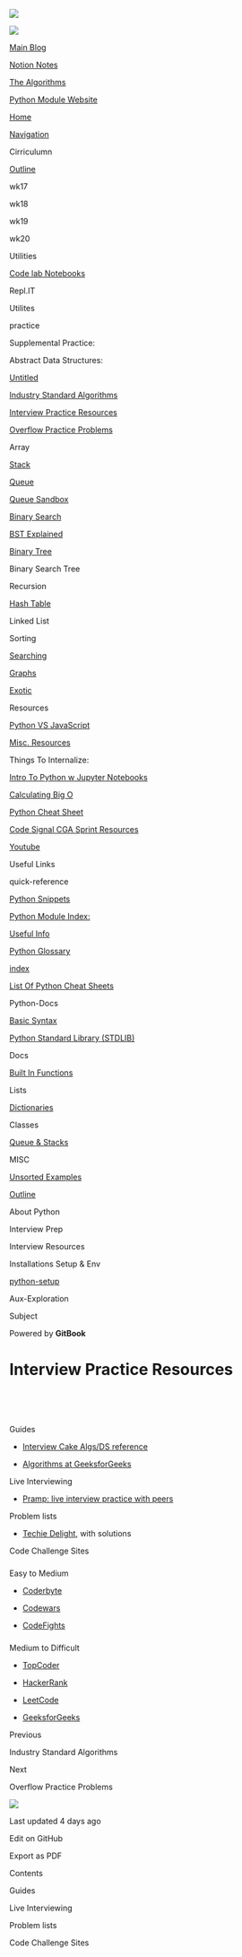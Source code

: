 <a href="../../index.html" class="link-a079aa82--primary-53a25e66--logoLink-10d08504"></a>

<img src="https://gblobscdn.gitbook.com/spaces%2F-Mij72ebV4OjqJvBacMy%2Favatar-rectangle-1630798188535.png?alt=media" class="image-67b14f24--logo-35ac2404--small-5fbe8ad7" />

<a href="../../index.html" class="link-a079aa82--primary-53a25e66--logoLink-10d08504"></a>

<img src="https://gblobscdn.gitbook.com/spaces%2F-Mij72ebV4OjqJvBacMy%2Favatar-rectangle-1630798188535.png?alt=media" class="image-67b14f24--logo-35ac2404--medium-5fbe8af6" />

<a href="https://bgoonz-blog.netlify.app/#gsc.tab=0" class="button-36063075--medium-6e2a217a--button-195c575e--linkButton-67c61496--links-282dde1f"><span class="text-4505230f--UIH400-4e41e82a--textContentFamily-49a318e1--text-8ee2c8b2"><span class="text-4505230f--UIH400-4e41e82a--textContentFamily-49a318e1">Main Blog</span></span></a>

<a href="https://www.notion.so/webdevhub42/Python-Data-Structures-Unit-1da9a5d55db844f4b62aff6fd2b4d1ce" class="button-36063075--medium-6e2a217a--button-195c575e--linkButton-67c61496--links-282dde1f"><span class="text-4505230f--UIH400-4e41e82a--textContentFamily-49a318e1--text-8ee2c8b2"><span class="text-4505230f--UIH400-4e41e82a--textContentFamily-49a318e1">Notion Notes</span></span></a>

<a href="https://bgoonz-branch-the-algos.vercel.app/" class="button-36063075--medium-6e2a217a--button-195c575e--linkButton-67c61496--links-282dde1f"><span class="text-4505230f--UIH400-4e41e82a--textContentFamily-49a318e1--text-8ee2c8b2"><span class="text-4505230f--UIH400-4e41e82a--textContentFamily-49a318e1">The Algorithms</span></span></a>

<a href="https://thealgorithms.netlify.app/#" class="button-36063075--medium-6e2a217a--button-195c575e--linkButton-67c61496--links-282dde1f"><span class="text-4505230f--UIH400-4e41e82a--textContentFamily-49a318e1--text-8ee2c8b2"><span class="text-4505230f--UIH400-4e41e82a--textContentFamily-49a318e1">Python Module Website</span></span></a>

<a href="../../index.html" class="navButton-94f2579c--navButtonClickable-161b88ca"><span class="text-4505230f--UIH300-2063425d--textContentFamily-49a318e1--navButtonLabel-14a4968f">Home</span></a>

<a href="../../navigation.html" class="navButton-94f2579c--navButtonClickable-161b88ca"><span class="text-4505230f--UIH300-2063425d--textContentFamily-49a318e1--navButtonLabel-14a4968f">Navigation</span></a>

<span class="text-4505230f--UIH300-2063425d--textContentFamily-49a318e1--navButtonLabel-14a4968f"><span class="text-4505230f--InfoH200-3a8a7a86--textContentFamily-49a318e1">Cirriculumn</span></span>

<a href="../../cirriculumn/untitled.html" class="navButton-94f2579c--navButtonClickable-161b88ca"><span class="text-4505230f--UIH300-2063425d--textContentFamily-49a318e1--navButtonLabel-14a4968f">Outline</span></a>

<span class="text-4505230f--UIH300-2063425d--textContentFamily-49a318e1--navButtonLabel-14a4968f">wk17</span>

<span class="text-4505230f--UIH300-2063425d--textContentFamily-49a318e1--navButtonLabel-14a4968f">wk18</span>

<span class="text-4505230f--UIH300-2063425d--textContentFamily-49a318e1--navButtonLabel-14a4968f">wk19</span>

<span class="text-4505230f--UIH300-2063425d--textContentFamily-49a318e1--navButtonLabel-14a4968f">wk20</span>

<span class="text-4505230f--UIH300-2063425d--textContentFamily-49a318e1--navButtonLabel-14a4968f"><span class="text-4505230f--InfoH200-3a8a7a86--textContentFamily-49a318e1">Utilities</span></span>

<a href="../../utilities/code-lab-notebooks.html" class="navButton-94f2579c--navButtonClickable-161b88ca"><span class="text-4505230f--UIH300-2063425d--textContentFamily-49a318e1--navButtonLabel-14a4968f">Code lab Notebooks</span></a>

<span class="text-4505230f--UIH300-2063425d--textContentFamily-49a318e1--navButtonLabel-14a4968f">Repl.IT</span>

<span class="text-4505230f--UIH300-2063425d--textContentFamily-49a318e1--navButtonLabel-14a4968f">Utilites</span>

<span class="text-4505230f--UIH300-2063425d--textContentFamily-49a318e1--navButtonLabel-14a4968f"><span class="text-4505230f--InfoH200-3a8a7a86--textContentFamily-49a318e1">practice</span></span>

<span class="text-4505230f--UIH300-2063425d--textContentFamily-49a318e1--navButtonLabel-14a4968f">Supplemental Practice:</span>

<span class="text-4505230f--UIH300-2063425d--textContentFamily-49a318e1--navButtonLabel-14a4968f">Abstract Data Structures:</span>

<a href="untitled-7.html" class="navButton-94f2579c--pageItemWithChildrenNested-2c5d8183--navButtonClickable-161b88ca"><span class="text-4505230f--UIH300-2063425d--textContentFamily-49a318e1--navButtonLabel-14a4968f">Untitled</span></a>

<a href="industry-standard-algorithms.html" class="navButton-94f2579c--pageItemWithChildrenNested-2c5d8183--navButtonClickable-161b88ca"><span class="text-4505230f--UIH300-2063425d--textContentFamily-49a318e1--navButtonLabel-14a4968f">Industry Standard Algorithms</span></a>

<a href="interview-practice-resources.html" class="navButton-94f2579c--pageItemWithChildrenNested-2c5d8183--navButtonClickable-161b88ca--navButtonOpened-6a88552e"><span class="text-4505230f--UIH300-2063425d--textContentFamily-49a318e1--navButtonLabel-14a4968f">Interview Practice Resources</span></a>

<a href="overflow-practice-problems.html" class="navButton-94f2579c--pageItemWithChildrenNested-2c5d8183--navButtonClickable-161b88ca"><span class="text-4505230f--UIH300-2063425d--textContentFamily-49a318e1--navButtonLabel-14a4968f">Overflow Practice Problems</span></a>

<span class="text-4505230f--UIH300-2063425d--textContentFamily-49a318e1--navButtonLabel-14a4968f">Array</span>

<a href="stack.html" class="navButton-94f2579c--pageItemWithChildrenNested-2c5d8183--navButtonClickable-161b88ca"><span class="text-4505230f--UIH300-2063425d--textContentFamily-49a318e1--navButtonLabel-14a4968f">Stack</span></a>

<a href="queue.html" class="navButton-94f2579c--pageItemWithChildrenNested-2c5d8183--navButtonClickable-161b88ca"><span class="text-4505230f--UIH300-2063425d--textContentFamily-49a318e1--navButtonLabel-14a4968f">Queue</span></a>

<a href="queue-sandbox.html" class="navButton-94f2579c--pageItemWithChildrenNested-2c5d8183--navButtonClickable-161b88ca"><span class="text-4505230f--UIH300-2063425d--textContentFamily-49a318e1--navButtonLabel-14a4968f">Queue Sandbox</span></a>

<a href="binary-search.html" class="navButton-94f2579c--pageItemWithChildrenNested-2c5d8183--navButtonClickable-161b88ca"><span class="text-4505230f--UIH300-2063425d--textContentFamily-49a318e1--navButtonLabel-14a4968f">Binary Search</span></a>

<a href="bst-explained.html" class="navButton-94f2579c--pageItemWithChildrenNested-2c5d8183--navButtonClickable-161b88ca"><span class="text-4505230f--UIH300-2063425d--textContentFamily-49a318e1--navButtonLabel-14a4968f">BST Explained</span></a>

<a href="binary-tree.html" class="navButton-94f2579c--pageItemWithChildrenNested-2c5d8183--navButtonClickable-161b88ca"><span class="text-4505230f--UIH300-2063425d--textContentFamily-49a318e1--navButtonLabel-14a4968f">Binary Tree</span></a>

<span class="text-4505230f--UIH300-2063425d--textContentFamily-49a318e1--navButtonLabel-14a4968f">Binary Search Tree</span>

<span class="text-4505230f--UIH300-2063425d--textContentFamily-49a318e1--navButtonLabel-14a4968f">Recursion</span>

<a href="untitled-5.html" class="navButton-94f2579c--pageItemWithChildrenNested-2c5d8183--navButtonClickable-161b88ca"><span class="text-4505230f--UIH300-2063425d--textContentFamily-49a318e1--navButtonLabel-14a4968f">Hash Table</span></a>

<span class="text-4505230f--UIH300-2063425d--textContentFamily-49a318e1--navButtonLabel-14a4968f">Linked List</span>

<span class="text-4505230f--UIH300-2063425d--textContentFamily-49a318e1--navButtonLabel-14a4968f">Sorting</span>

<a href="untitled-2.html" class="navButton-94f2579c--pageItemWithChildrenNested-2c5d8183--navButtonClickable-161b88ca"><span class="text-4505230f--UIH300-2063425d--textContentFamily-49a318e1--navButtonLabel-14a4968f">Searching</span></a>

<a href="untitled-1.html" class="navButton-94f2579c--pageItemWithChildrenNested-2c5d8183--navButtonClickable-161b88ca"><span class="text-4505230f--UIH300-2063425d--textContentFamily-49a318e1--navButtonLabel-14a4968f">Graphs</span></a>

<a href="untitled.html" class="navButton-94f2579c--pageItemWithChildrenNested-2c5d8183--navButtonClickable-161b88ca"><span class="text-4505230f--UIH300-2063425d--textContentFamily-49a318e1--navButtonLabel-14a4968f">Exotic</span></a>

<span class="text-4505230f--UIH300-2063425d--textContentFamily-49a318e1--navButtonLabel-14a4968f"><span class="text-4505230f--InfoH200-3a8a7a86--textContentFamily-49a318e1">Resources</span></span>

<a href="../../resources/python-vs-javascript.html" class="navButton-94f2579c--navButtonClickable-161b88ca"><span class="text-4505230f--UIH300-2063425d--textContentFamily-49a318e1--navButtonLabel-14a4968f">Python VS JavaScript</span></a>

<a href="../../resources/untitled-1.html" class="navButton-94f2579c--navButtonClickable-161b88ca"><span class="text-4505230f--UIH300-2063425d--textContentFamily-49a318e1--navButtonLabel-14a4968f">Misc. Resources</span></a>

<span class="text-4505230f--UIH300-2063425d--textContentFamily-49a318e1--navButtonLabel-14a4968f">Things To Internalize:</span>

<a href="../../resources/intro-to-python-w-jupyter-notebooks.html" class="navButton-94f2579c--navButtonClickable-161b88ca"><span class="text-4505230f--UIH300-2063425d--textContentFamily-49a318e1--navButtonLabel-14a4968f">Intro To Python w Jupyter Notebooks</span></a>

<a href="../../resources/calculating-big-o.html" class="navButton-94f2579c--navButtonClickable-161b88ca"><span class="text-4505230f--UIH300-2063425d--textContentFamily-49a318e1--navButtonLabel-14a4968f">Calculating Big O</span></a>

<a href="../../resources/python-cheat-sheet.html" class="navButton-94f2579c--navButtonClickable-161b88ca"><span class="text-4505230f--UIH300-2063425d--textContentFamily-49a318e1--navButtonLabel-14a4968f">Python Cheat Sheet</span></a>

<a href="../../resources/code-signal-cga-sprint-resources.html" class="navButton-94f2579c--navButtonClickable-161b88ca"><span class="text-4505230f--UIH300-2063425d--textContentFamily-49a318e1--navButtonLabel-14a4968f">Code Signal CGA Sprint Resources</span></a>

<a href="../../resources/youtube.html" class="navButton-94f2579c--navButtonClickable-161b88ca"><span class="text-4505230f--UIH300-2063425d--textContentFamily-49a318e1--navButtonLabel-14a4968f">Youtube</span></a>

<span class="text-4505230f--UIH300-2063425d--textContentFamily-49a318e1--navButtonLabel-14a4968f">Useful Links</span>

<span class="text-4505230f--UIH300-2063425d--textContentFamily-49a318e1--navButtonLabel-14a4968f"><span class="text-4505230f--InfoH200-3a8a7a86--textContentFamily-49a318e1">quick-reference</span></span>

<a href="../../misc/untitled/python-snippets.html" class="navButton-94f2579c--navButtonClickable-161b88ca"><span class="text-4505230f--UIH300-2063425d--textContentFamily-49a318e1--navButtonLabel-14a4968f">Python Snippets</span></a>

<a href="../../quick-reference/python-module-index.html" class="navButton-94f2579c--navButtonClickable-161b88ca"><span class="text-4505230f--UIH300-2063425d--textContentFamily-49a318e1--navButtonLabel-14a4968f">Python Module Index:</span></a>

<a href="../../quick-reference/untitled.html" class="navButton-94f2579c--navButtonClickable-161b88ca"><span class="text-4505230f--UIH300-2063425d--textContentFamily-49a318e1--navButtonLabel-14a4968f">Useful Info</span></a>

<a href="../../quick-reference/python-glossary.html" class="navButton-94f2579c--navButtonClickable-161b88ca"><span class="text-4505230f--UIH300-2063425d--textContentFamily-49a318e1--navButtonLabel-14a4968f">Python Glossary</span></a>

<a href="../../quick-reference/untitled-1.html" class="navButton-94f2579c--navButtonClickable-161b88ca"><span class="text-4505230f--UIH300-2063425d--textContentFamily-49a318e1--navButtonLabel-14a4968f">index</span></a>

<a href="../../bash-commands.html" class="navButton-94f2579c--navButtonClickable-161b88ca"><span class="text-4505230f--UIH300-2063425d--textContentFamily-49a318e1--navButtonLabel-14a4968f">List Of Python Cheat Sheets</span></a>

<span class="text-4505230f--UIH300-2063425d--textContentFamily-49a318e1--navButtonLabel-14a4968f"><span class="text-4505230f--InfoH200-3a8a7a86--textContentFamily-49a318e1">Python-Docs</span></span>

<a href="../../stdlib/basic-syntax.html" class="navButton-94f2579c--navButtonClickable-161b88ca"><span class="text-4505230f--UIH300-2063425d--textContentFamily-49a318e1--navButtonLabel-14a4968f">Basic Syntax</span></a>

<a href="../../stdlib/python-standard-library-stdlib.html" class="navButton-94f2579c--navButtonClickable-161b88ca"><span class="text-4505230f--UIH300-2063425d--textContentFamily-49a318e1--navButtonLabel-14a4968f">Python Standard Library (STDLIB)</span></a>

<span class="text-4505230f--UIH300-2063425d--textContentFamily-49a318e1--navButtonLabel-14a4968f">Docs</span>

<a href="../../stdlib/built-in-functions.html" class="navButton-94f2579c--navButtonClickable-161b88ca"><span class="text-4505230f--UIH300-2063425d--textContentFamily-49a318e1--navButtonLabel-14a4968f">Built In Functions</span></a>

<span class="text-4505230f--UIH300-2063425d--textContentFamily-49a318e1--navButtonLabel-14a4968f">Lists</span>

<a href="../../stdlib/dictionaries.html" class="navButton-94f2579c--navButtonClickable-161b88ca"><span class="text-4505230f--UIH300-2063425d--textContentFamily-49a318e1--navButtonLabel-14a4968f">Dictionaries</span></a>

<span class="text-4505230f--UIH300-2063425d--textContentFamily-49a318e1--navButtonLabel-14a4968f">Classes</span>

<a href="../../stdlib/queue-and-stacks.html" class="navButton-94f2579c--navButtonClickable-161b88ca"><span class="text-4505230f--UIH300-2063425d--textContentFamily-49a318e1--navButtonLabel-14a4968f">Queue &amp; Stacks</span></a>

<span class="text-4505230f--UIH300-2063425d--textContentFamily-49a318e1--navButtonLabel-14a4968f"><span class="text-4505230f--InfoH200-3a8a7a86--textContentFamily-49a318e1">MISC</span></span>

<a href="../../interview-prep/interview-resources/unsorted-examples.html" class="navButton-94f2579c--navButtonClickable-161b88ca"><span class="text-4505230f--UIH300-2063425d--textContentFamily-49a318e1--navButtonLabel-14a4968f">Unsorted Examples</span></a>

<a href="../../misc/outline.html" class="navButton-94f2579c--navButtonClickable-161b88ca"><span class="text-4505230f--UIH300-2063425d--textContentFamily-49a318e1--navButtonLabel-14a4968f">Outline</span></a>

<span class="text-4505230f--UIH300-2063425d--textContentFamily-49a318e1--navButtonLabel-14a4968f">About Python</span>

<span class="text-4505230f--UIH300-2063425d--textContentFamily-49a318e1--navButtonLabel-14a4968f"><span class="text-4505230f--InfoH200-3a8a7a86--textContentFamily-49a318e1">Interview Prep</span></span>

<span class="text-4505230f--UIH300-2063425d--textContentFamily-49a318e1--navButtonLabel-14a4968f">Interview Resources</span>

<span class="text-4505230f--UIH300-2063425d--textContentFamily-49a318e1--navButtonLabel-14a4968f"><span class="text-4505230f--InfoH200-3a8a7a86--textContentFamily-49a318e1">Installations Setup & Env</span></span>

<a href="../../installations-setup-and-env/untitled.html" class="navButton-94f2579c--navButtonClickable-161b88ca"><span class="text-4505230f--UIH300-2063425d--textContentFamily-49a318e1--navButtonLabel-14a4968f">python-setup</span></a>

<span class="text-4505230f--UIH300-2063425d--textContentFamily-49a318e1--navButtonLabel-14a4968f"><span class="text-4505230f--InfoH200-3a8a7a86--textContentFamily-49a318e1">Aux-Exploration</span></span>

<span class="text-4505230f--UIH300-2063425d--textContentFamily-49a318e1--navButtonLabel-14a4968f">Subject</span>

<a href="https://www.gitbook.com/?utm_source=content&amp;utm_medium=trademark&amp;utm_campaign=bgoonz42" class="reset-3c756112--trademark-a8da4b94"></a>

<span class="text-4505230f--TextH200-a3425406--textUIFamily-5ebd8e40">Powered by **GitBook**</span>

# <span class="text-4505230f--DisplayH900-bfb998fa--textContentFamily-49a318e1">Interview Practice Resources</span>

<span class="text-4505230f--UIH300-2063425d--textUIFamily-5ebd8e40--text-8ee2c8b2"></span>

<span class="text-4505230f--UIH300-2063425d--textUIFamily-5ebd8e40--text-8ee2c8b2"></span>

<span class="text-4505230f--UIH300-2063425d--textUIFamily-5ebd8e40--text-8ee2c8b2"></span>

<span class="text-4505230f--TextH400-3033861f--textContentFamily-49a318e1"><span data-key="6585d2dc22f7445aa5d63687d88a33c9"><span data-offset-key="6585d2dc22f7445aa5d63687d88a33c9:0"><span data-slate-zero-width="n">​</span></span></span></span>

<span class="text-4505230f--HeadingH700-04e1a2a3--textContentFamily-49a318e1"><span data-key="e5ef04684f084ea285b57186473d6f6d"><span data-offset-key="e5ef04684f084ea285b57186473d6f6d:0"><span data-slate-zero-width="n">​</span></span></span></span>

<span class="text-4505230f--HeadingH600-23f228db--textContentFamily-49a318e1"><span data-key="94d1f7985193451aa07f12a6598280e7"><span data-offset-key="94d1f7985193451aa07f12a6598280e7:0">Guides</span></span></span>

- <span class="text-4505230f--TextH400-3033861f--textContentFamily-49a318e1"><span data-key="0849c82ce9374c0c9f092bae6b095c8c"><span data-offset-key="0849c82ce9374c0c9f092bae6b095c8c:0"><span data-slate-zero-width="z">​</span></span></span><a href="https://interviewcake.com/data-structures-and-algorithms-guide" class="link-a079aa82--primary-53a25e66--link-faf6c434"><span data-key="452d2903726a4c67b46970c8b5fcc8c5"><span data-offset-key="452d2903726a4c67b46970c8b5fcc8c5:0">Interview Cake Algs/DS reference</span></span></a><span data-key="466888ed99dd4258b7b6b828db3ace28"><span data-offset-key="466888ed99dd4258b7b6b828db3ace28:0"><span data-slate-zero-width="z">​</span></span></span></span>

- <span class="text-4505230f--TextH400-3033861f--textContentFamily-49a318e1"><span data-key="0b573aed76984383b25b65510b17c888"><span data-offset-key="0b573aed76984383b25b65510b17c888:0"><span data-slate-zero-width="z">​</span></span></span><a href="https://www.geeksforgeeks.org/fundamentals-of-algorithms/" class="link-a079aa82--primary-53a25e66--link-faf6c434"><span data-key="86aee3f14e504448b2e80768fbe3094c"><span data-offset-key="86aee3f14e504448b2e80768fbe3094c:0">Algorithms at GeeksforGeeks</span></span></a><span data-key="d1ec76231ba34e969fa61a1235fc60e1"><span data-offset-key="d1ec76231ba34e969fa61a1235fc60e1:0"><span data-slate-zero-width="z">​</span></span></span></span>

<span class="text-4505230f--HeadingH600-23f228db--textContentFamily-49a318e1"><span data-key="74c0f44645694b459ac0422b78b01c7e"><span data-offset-key="74c0f44645694b459ac0422b78b01c7e:0">Live Interviewing</span></span></span>

- <span class="text-4505230f--TextH400-3033861f--textContentFamily-49a318e1"><span data-key="447fde47139c46f4b8a16e55c978bb13"><span data-offset-key="447fde47139c46f4b8a16e55c978bb13:0"><span data-slate-zero-width="z">​</span></span></span><a href="https://www.pramp.com/" class="link-a079aa82--primary-53a25e66--link-faf6c434"><span data-key="479ef24537c64acda45a0cd3a35f30aa"><span data-offset-key="479ef24537c64acda45a0cd3a35f30aa:0">Pramp: live interview practice with peers</span></span></a><span data-key="d6549020c31947539463b2f5db4944e0"><span data-offset-key="d6549020c31947539463b2f5db4944e0:0"><span data-slate-zero-width="z">​</span></span></span></span>

<span class="text-4505230f--HeadingH600-23f228db--textContentFamily-49a318e1"><span data-key="fa8e1dbb91f9449fa59f64b3e6f208b8"><span data-offset-key="fa8e1dbb91f9449fa59f64b3e6f208b8:0">Problem lists</span></span></span>

- <span class="text-4505230f--TextH400-3033861f--textContentFamily-49a318e1"><span data-key="ca8c106172ce4695bd0dfad55c010558"><span data-offset-key="ca8c106172ce4695bd0dfad55c010558:0"><span data-slate-zero-width="z">​</span></span></span><a href="https://www.techiedelight.com/list-of-problems/" class="link-a079aa82--primary-53a25e66--link-faf6c434"><span data-key="d345d1bab39e4fff800083c860a51774"><span data-offset-key="d345d1bab39e4fff800083c860a51774:0">Techie Delight</span></span></a><span data-key="214bcee2921d4a72b0a18da0c03dfc4a"><span data-offset-key="214bcee2921d4a72b0a18da0c03dfc4a:0">, with solutions</span></span></span>

<span class="text-4505230f--HeadingH600-23f228db--textContentFamily-49a318e1"><span data-key="46342b3b3fcc4c4a9870fac55cee8b38"><span data-offset-key="46342b3b3fcc4c4a9870fac55cee8b38:0">Code Challenge Sites</span></span></span>

###

<span class="text-4505230f--HeadingH400-686c0942--textContentFamily-49a318e1"><span data-key="42291283507542f3898eff4413bcaad8"><span data-offset-key="42291283507542f3898eff4413bcaad8:0">Easy to Medium</span></span></span>

- <span class="text-4505230f--TextH400-3033861f--textContentFamily-49a318e1"><span data-key="94179020db9349a29a75e77ef86102db"><span data-offset-key="94179020db9349a29a75e77ef86102db:0"><span data-slate-zero-width="z">​</span></span></span><a href="https://www.coderbyte.com/" class="link-a079aa82--primary-53a25e66--link-faf6c434"><span data-key="dec55d6487204be68790e3e4210b9fbe"><span data-offset-key="dec55d6487204be68790e3e4210b9fbe:0">Coderbyte</span></span></a><span data-key="4ea45c7a4a014616bdb3473c0f571027"><span data-offset-key="4ea45c7a4a014616bdb3473c0f571027:0"><span data-slate-zero-width="z">​</span></span></span></span>

- <span class="text-4505230f--TextH400-3033861f--textContentFamily-49a318e1"><span data-key="8b40adfdf1084cafb0924c38a219e030"><span data-offset-key="8b40adfdf1084cafb0924c38a219e030:0"><span data-slate-zero-width="z">​</span></span></span><a href="https://www.codewars.com/" class="link-a079aa82--primary-53a25e66--link-faf6c434"><span data-key="902d9e686130496ba7afdf60a3d08548"><span data-offset-key="902d9e686130496ba7afdf60a3d08548:0">Codewars</span></span></a><span data-key="2bf50d1fca154e41a76823dfb5199500"><span data-offset-key="2bf50d1fca154e41a76823dfb5199500:0"><span data-slate-zero-width="z">​</span></span></span></span>

- <span class="text-4505230f--TextH400-3033861f--textContentFamily-49a318e1"><span data-key="22f81586340248e5807488c4f91ef20f"><span data-offset-key="22f81586340248e5807488c4f91ef20f:0"><span data-slate-zero-width="z">​</span></span></span><a href="https://codefights.com/" class="link-a079aa82--primary-53a25e66--link-faf6c434"><span data-key="def8e87e58dc499f9fd8371c63721908"><span data-offset-key="def8e87e58dc499f9fd8371c63721908:0">CodeFights</span></span></a><span data-key="45bebb9e85304dcb88bd41f4dbb9d0a5"><span data-offset-key="45bebb9e85304dcb88bd41f4dbb9d0a5:0"><span data-slate-zero-width="z">​</span></span></span></span>

###

<span class="text-4505230f--HeadingH400-686c0942--textContentFamily-49a318e1"><span data-key="1ca85ae2107042f9a080157e5199ab29"><span data-offset-key="1ca85ae2107042f9a080157e5199ab29:0">Medium to Difficult</span></span></span>

- <span class="text-4505230f--TextH400-3033861f--textContentFamily-49a318e1"><span data-key="fed8a89f213f42af9beda109a9bea446"><span data-offset-key="fed8a89f213f42af9beda109a9bea446:0"><span data-slate-zero-width="z">​</span></span></span><a href="https://www.topcoder.com/challenges/" class="link-a079aa82--primary-53a25e66--link-faf6c434"><span data-key="f607bf223aad4da19f628ddd8f797651"><span data-offset-key="f607bf223aad4da19f628ddd8f797651:0">TopCoder</span></span></a><span data-key="3a37f0c9692341c894788aa1cff1d6ed"><span data-offset-key="3a37f0c9692341c894788aa1cff1d6ed:0"><span data-slate-zero-width="z">​</span></span></span></span>

- <span class="text-4505230f--TextH400-3033861f--textContentFamily-49a318e1"><span data-key="7aadcaf368d049038b854482e73285d2"><span data-offset-key="7aadcaf368d049038b854482e73285d2:0"><span data-slate-zero-width="z">​</span></span></span><a href="https://www.hackerrank.com/" class="link-a079aa82--primary-53a25e66--link-faf6c434"><span data-key="7ee3852ee39e4581a82db7a813eb91e4"><span data-offset-key="7ee3852ee39e4581a82db7a813eb91e4:0">HackerRank</span></span></a><span data-key="78cab33195ee490eb3d11bd5d87fb037"><span data-offset-key="78cab33195ee490eb3d11bd5d87fb037:0"><span data-slate-zero-width="z">​</span></span></span></span>

- <span class="text-4505230f--TextH400-3033861f--textContentFamily-49a318e1"><span data-key="dbce6b9db9fd48bbaff6c6e0c839cf31"><span data-offset-key="dbce6b9db9fd48bbaff6c6e0c839cf31:0"><span data-slate-zero-width="z">​</span></span></span><a href="https://leetcode.com/" class="link-a079aa82--primary-53a25e66--link-faf6c434"><span data-key="81bed15d21144e8e89d74ab2f508975d"><span data-offset-key="81bed15d21144e8e89d74ab2f508975d:0">LeetCode</span></span></a><span data-key="8967211e54244a2c994409c1951a6cce"><span data-offset-key="8967211e54244a2c994409c1951a6cce:0"><span data-slate-zero-width="z">​</span></span></span></span>

- <span class="text-4505230f--TextH400-3033861f--textContentFamily-49a318e1"><span data-key="f4272534d3764e90adf0be8a8c2474ff"><span data-offset-key="f4272534d3764e90adf0be8a8c2474ff:0"><span data-slate-zero-width="z">​</span></span></span><a href="https://www.geeksforgeeks.org/" class="link-a079aa82--primary-53a25e66--link-faf6c434"><span data-key="888c8fc4366544c9a83ebd35763d4b10"><span data-offset-key="888c8fc4366544c9a83ebd35763d4b10:0">GeeksforGeeks</span></span></a><span data-key="365e7e7bc45d44d98704acf16b549b2a"><span data-offset-key="365e7e7bc45d44d98704acf16b549b2a:0"><span data-slate-zero-width="z">​</span></span></span></span>

<a href="industry-standard-algorithms.html" class="reset-3c756112--card-6570f064--whiteCard-fff091a4--cardPrevious-56a5e674"></a>

<span class="text-4505230f--TextH200-a3425406--textContentFamily-49a318e1">Previous</span>

<span class="text-4505230f--UIH400-4e41e82a--textContentFamily-49a318e1">Industry Standard Algorithms</span>

<a href="overflow-practice-problems.html" class="reset-3c756112--card-6570f064--whiteCard-fff091a4--cardNext-19241c42"></a>

<span class="text-4505230f--TextH200-a3425406--textContentFamily-49a318e1">Next</span>

<span class="text-4505230f--UIH400-4e41e82a--textContentFamily-49a318e1">Overflow Practice Problems</span>

<img src="https://avatars.githubusercontent.com/u/66654881?v=4" class="image-67b14f24--avatar-1c1d03ec" />

<span class="text-4505230f--TextH200-a3425406--textContentFamily-49a318e1">Last updated 4 days ago</span>

<a href="https://github.com/bgoonz/python-gitbook/blob/master/practice/untitled/interview-practice-resources.md" class="reset-3c756112--menuItem-aa02f6ec--menuItemLight-757d5235--menuItemInline-173bdf97--pageSideMenuItem-22949732"></a>

<span class="text-4505230f--UIH300-2063425d--textUIFamily-5ebd8e40">Edit on GitHub</span>

<span class="text-4505230f--UIH300-2063425d--textUIFamily-5ebd8e40">Export as PDF</span>

<span class="text-4505230f--InfoH100-1e92e1d1--textContentFamily-49a318e1">Contents</span>

<a href="interview-practice-resources.html#guides" class="reset-3c756112--menuItem-aa02f6ec--menuItemLight-757d5235--menuItemInline-173bdf97--pageTocItem-f4427024"></a>

<span class="text-4505230f--UIH300-2063425d--textContentFamily-49a318e1"><span class="text-4505230f--UIH200-50ead35f--textContentFamily-49a318e1--pageTocLinkH2-2294976c">Guides</span></span>

<a href="interview-practice-resources.html#live-interviewing" class="reset-3c756112--menuItem-aa02f6ec--menuItemLight-757d5235--menuItemInline-173bdf97--pageTocItem-f4427024"></a>

<span class="text-4505230f--UIH300-2063425d--textContentFamily-49a318e1"><span class="text-4505230f--UIH200-50ead35f--textContentFamily-49a318e1--pageTocLinkH2-2294976c">Live Interviewing</span></span>

<a href="interview-practice-resources.html#problem-lists" class="reset-3c756112--menuItem-aa02f6ec--menuItemLight-757d5235--menuItemInline-173bdf97--pageTocItem-f4427024"></a>

<span class="text-4505230f--UIH300-2063425d--textContentFamily-49a318e1"><span class="text-4505230f--UIH200-50ead35f--textContentFamily-49a318e1--pageTocLinkH2-2294976c">Problem lists</span></span>

<a href="interview-practice-resources.html#code-challenge-sites" class="reset-3c756112--menuItem-aa02f6ec--menuItemLight-757d5235--menuItemInline-173bdf97--pageTocItem-f4427024"></a>

<span class="text-4505230f--UIH300-2063425d--textContentFamily-49a318e1"><span class="text-4505230f--UIH200-50ead35f--textContentFamily-49a318e1--pageTocLinkH2-2294976c">Code Challenge Sites</span></span>
